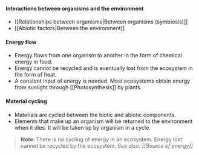 #### Interactions between organisms and the environment
- [[Relationships between organisms|Between organisms (symbiosis)]]
- [[Abiotic factors|Between the environment]]

#### Energy flow
- Energy flows from one organism to another in the form of chemical energy in food.
- Energy cannot be recycled and is eventually lost from the ecosystem in the form of heat.
- A constant input of energy is needed. Most ecosystems obtain energy from sunlight through [[Photosynthesis]] by plants.

#### Material cycling
- Materials are cycled between the biotic and abiotic components.
- Elements that make up an organism will be returned to the environment when it dies. It will be taken up by organism in a cycle.

> **Note**:
> There is no cycling of energy in an ecosystem. Energy lost cannot be recycled by the ecosystem.
> *See also: [[Source of energy]]*
